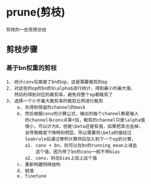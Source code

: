 # prune(剪枝)
    剪枝的一些思想总结

## 剪枝步骤
### 基于bn权重的剪枝
    1. 统计conv后面接了bn的op，这是需要裁剪的op
    2. 对这些的op的bn的$\alpha$进行统计，得到最小的最大值，
       然后的得到对应的裁剪率，避免将整个op都裁剪了
    3. 选择一个小于最大裁剪率的裁剪比例进行裁剪
        a. 先得到保留的channel的mask
        b. 然后根据conv的计算公式，输出的每个channel都是输入
           的channel与conv点乘+加，裁剪的channel只是\alpha值
           很小，可以计为0，但是\beta还是有值，如果把其也去掉，
           会导致精度下降特别明显，所以需要将\beta的值经过
           leakrule后通过卷积计算然后加入到下一个op的计算，
           a1. conv + bn，则可以在bn的running_mean上减去
               这个值，因为带了bn的conv一般不带bias
           a2. conv，则在bias上加上这个值
        c. 重新构建网络结构
        d. 赋值
        e. finetune